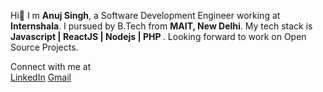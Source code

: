 
Hi👋 I m <b>Anuj Singh</b>, a Software Development Engineer working at <b>Internshala</b>. I pursued by B.Tech from <b>MAIT, New Delhi</b>. My tech stack is <b>Javascript | ReactJS | Nodejs | PHP </b>. Looking forward to work on Open Source Projects.

Connect with me at<br/>
<a href="https://www.linkedin.com/in/anuj-singh-3a71b3146/">LinkedIn</a> 
<a href="mailto:anujsingh6265@gmail.com">Gmail</a>
<!---
anujsingh-088/anujsingh-088 is a ✨ special ✨ repository because its `README.md` (this file) appears on your GitHub profile.
You can click the Preview link to take a look at your changes.
--->
